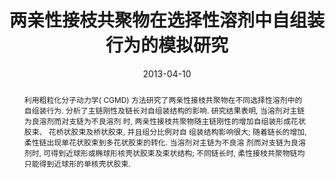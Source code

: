 ---
title: 两亲性接枝共聚物在选择性溶剂中自组装行为的模拟研究
authors:
- 张静
- 朱有亮
- 裴汉文
- 刘鸿
date: '2013-04-10'
doi: 10.7503/cjcu20120716
publish_types: ['期刊文章']
publication: 高等学校化学学报
abstract: 利用粗粒化分子动力学( CGMD) 方法研究了两亲性接枝共聚物在不同选择性溶剂中的自组装行为.   分析了主链刚性及链长对自组装结构的影响. 研究结果表明, 当溶剂对主链为良溶剂而对支链为不良溶剂  时,  两亲性接枝共聚物随主链刚性的增加自组装形成花状胶束、 花桥状胶束及桥状胶束, 并且组分比例对自  组装结构影响很大; 随着链长的增加,  柔性链出现单花状胶束到多花状胶束的转化. 当溶剂对主链为不良溶  剂而对支链为良溶剂时, 可得到近球形或椭球形核壳状胶束及束状结构;  不同链长时, 柔性接枝共聚物链均  只能得到近球形的单核壳状胶束.
url_pdf: http://www.cjcu.jlu.edu.cn/CN/10.7503/cjcu20120716
---
